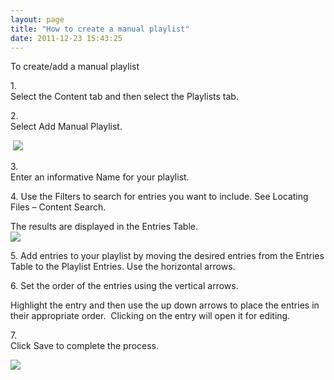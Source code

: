 ```yaml
---
layout: page
title: "How to create a manual playlist"
date: 2011-12-23 15:43:25
---
```


<p class="mce-procedure">
  To create/add a manual playlist
</p>

1.<span class="Apple-tab-span" style="white-space: pre;"> </span>Select the Content tab and then select the Playlists tab.

2.<span class="Apple-tab-span" style="white-space: pre;"> </span>Select Add Manual Playlist. 

 <img src="{{site.url}}/assets/1419">

3.<span class="Apple-tab-span" style="white-space: pre;"> </span>Enter an informative Name for your playlist.

4.<span class="Apple-tab-span" style="white-space: pre;"> </span>Use the Filters to search for entries you want to include. See Locating Files – Content Search.

The results are displayed in the Entries Table.  
<img src="{{site.url}}/assets/760">

5.<span class="Apple-tab-span" style="white-space: pre;"> </span>Add entries to your playlist by moving the desired entries from the Entries Table to the Playlist Entries. Use the horizontal arrows.

6.<span class="Apple-tab-span" style="white-space: pre;"> </span>Set the order of the entries using the vertical arrows.

Highlight the entry and then use the up down arrows to place the entries in their appropriate order.  Clicking on the entry will open it for editing.

7.<span class="Apple-tab-span" style="white-space: pre;"> </span>Click Save to complete the process.

<img src="{{site.url}}/assets/761">